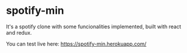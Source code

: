 # spotify-min

It's a spotify clone with some funcionalities implemented, built with react and redux.

You can test live here: https://spotify-min.herokuapp.com/
